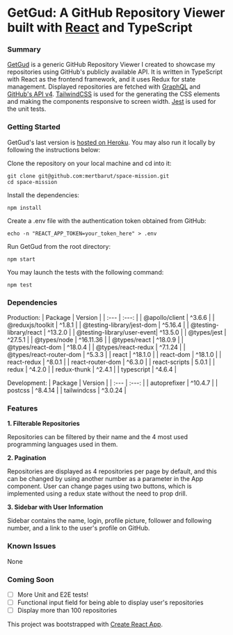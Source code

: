 # GetGud: A GitHub Repository Viewer built with [React](https://reactjs.org) and TypeScript

### Summary

[GetGud](https://getgud-42.herokuapp.com/) is a generic GitHub Repository Viewer I created to showcase my repositories using GitHub's publicly available API. It is written in TypeScript with React as the frontend framework, and it uses Redux for state management. Displayed repositories are fetched with [GraphQL](https://graphql.org/) and [GitHub's API v4](https://docs.github.com/en/graphql). [TailwindCSS](https://tailwindcss.com/) is used for the generating the CSS elements and making the components responsive to screen width. [Jest](https://jestjs.io/) is used for the unit tests.

### Getting Started

GetGud's last version is [hosted on Heroku](https://getgud-42.herokuapp.com/). You may also run it locally by following the instructions below:

Clone the repository on your local machine and cd into it:

```
git clone git@github.com:mertbarut/space-mission.git
cd space-mission
```

Install the dependencies:

```
npm install
```

Create a .env file with the authentication token obtained from GitHub:

```
echo -n "REACT_APP_TOKEN=your_token_here" > .env
```

Run GetGud from the root directory:

```
npm start
```

You may launch the tests with the following command:

```
npm test
```

### Dependencies

Production:
| Package | Version |
| :--- | :---: |
| @apollo/client | ^3.6.6 |
| @reduxjs/toolkit | ^1.8.1 |
| @testing-library/jest-dom | ^5.16.4 |
| @testing-library/react | ^13.2.0 |
| @testing-library/user-event|  ^13.5.0 |
| @types/jest | ^27.5.1 |
| @types/node | ^16.11.36 |
| @types/react | ^18.0.9 |
| @types/react-dom | ^18.0.4 |
| @types/react-redux | ^7.1.24 |
| @types/react-router-dom | ^5.3.3 |
| react | ^18.1.0 |
| react-dom | ^18.1.0 |
| react-redux | ^8.0.1 |
| react-router-dom | ^6.3.0 |
| react-scripts | 5.0.1 |
| redux | ^4.2.0 |
| redux-thunk | ^2.4.1 |
| typescript | ^4.6.4 |

Development:
| Package | Version |
| :--- | :---: |
| autoprefixer | ^10.4.7 |
| postcss | ^8.4.14 |
| tailwindcss | ^3.0.24 |

### Features

**1. Filterable Repositories**

Repositories can be filtered by their name and the 4 most used programming languages used in them.

**2. Pagination**

Repositories are displayed as 4 repositories per page by default, and this can be changed by using another number as a parameter in the App component. User can change pages using two buttons, which is implemented using a redux state without the need to prop drill.

**3. Sidebar with User Information**

Sidebar contains the name, login, profile picture, follower and following number, and a link to the user's profile on GitHub.

### Known Issues

None

### Coming Soon

- [ ] More Unit and E2E tests!
- [ ] Functional input field for being able to display user's repositories
- [ ] Display more than 100 repositories

This project was bootstrapped with [Create React App](https://github.com/facebook/create-react-app).
